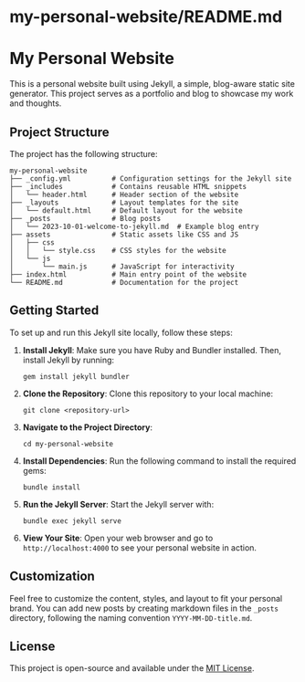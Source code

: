 # my-personal-website/README.md

# My Personal Website

This is a personal website built using Jekyll, a simple, blog-aware static site generator. This project serves as a portfolio and blog to showcase my work and thoughts.

## Project Structure

The project has the following structure:

```
my-personal-website
├── _config.yml          # Configuration settings for the Jekyll site
├── _includes            # Contains reusable HTML snippets
│   └── header.html      # Header section of the website
├── _layouts             # Layout templates for the site
│   └── default.html     # Default layout for the website
├── _posts               # Blog posts
│   └── 2023-10-01-welcome-to-jekyll.md  # Example blog entry
├── assets               # Static assets like CSS and JS
│   ├── css
│   │   └── style.css    # CSS styles for the website
│   └── js
│       └── main.js      # JavaScript for interactivity
├── index.html           # Main entry point of the website
└── README.md            # Documentation for the project
```

## Getting Started

To set up and run this Jekyll site locally, follow these steps:

1. **Install Jekyll**: Make sure you have Ruby and Bundler installed. Then, install Jekyll by running:
   ```
   gem install jekyll bundler
   ```

2. **Clone the Repository**: Clone this repository to your local machine:
   ```
   git clone <repository-url>
   ```

3. **Navigate to the Project Directory**:
   ```
   cd my-personal-website
   ```

4. **Install Dependencies**: Run the following command to install the required gems:
   ```
   bundle install
   ```

5. **Run the Jekyll Server**: Start the Jekyll server with:
   ```
   bundle exec jekyll serve
   ```

6. **View Your Site**: Open your web browser and go to `http://localhost:4000` to see your personal website in action.

## Customization

Feel free to customize the content, styles, and layout to fit your personal brand. You can add new posts by creating markdown files in the `_posts` directory, following the naming convention `YYYY-MM-DD-title.md`.

## License

This project is open-source and available under the [MIT License](LICENSE).